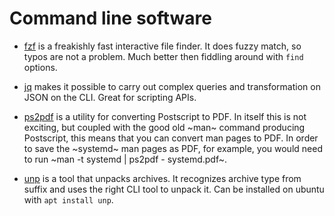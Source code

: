 # Command line software

- [fzf](https://github.com/junegunn/fzf/) is a freakishly fast interactive file
  finder. It does fuzzy match, so typos are not a problem. Much better then
  fiddling around with `find` options.

- [jq](https://stedolan.github.io/jq/) makes it possible to carry out complex
  queries and transformation on JSON on the CLI. Great for scripting APIs.

- [ps2pdf](https://linux.die.net/man/1/ps2pdf) is a utility for converting
  Postscript to PDF. In itself this is not exciting, but coupled with the good
  old ~man~ command producing Postscript, this means that you can convert man
  pages to PDF. In order to save the ~systemd~ man pages as PDF, for example,
  you would need to run ~man -t systemd | ps2pdf - systemd.pdf~.

- [unp](https://github.com/mitsuhiko/unp) is a tool that unpacks archives. It
  recognizes archive type from suffix and uses the right CLI tool to unpack it.
  Can be installed on ubuntu with `apt install unp`.
